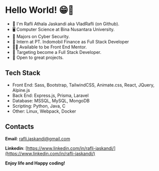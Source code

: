 # Hello World! 😁👋

* 👦 I'm Rafli Athala Jaskandi aka VladRafli (on Github).
* 🖥 Computer Science at Bina Nusantara University.
* 🔐 Majors on Cyber Security.
* 🏢 Intern at PT. Indomobil Finance as Full Stack Developer
* 👨‍🏫 Available to be Front End Mentor.
* 🎯 Targeting become a Full Stack Developer.
* 🤩 Open to great projects.

## Tech Stack

- Front End: Sass, Bootstrap, TailwindCSS, Animate.css, React, JQuery, Alpine.js
- Back End: Express.js, Prisma, Laravel
- Database: MSSQL, MySQL, MongoDB
- Scripting: Python, Java, C
- Other: Linux, Webpack, Docker 

## Contacts

**Email**: [rafli.jaskandi@gmail.com](mailto:rafli.jaskandi@gmail.com)

**Linkedin**: [https://www.linkedin.com/in/rafli-jaskandi/](https://www.linkedin.com/in/rafli-jaskandi/)

**Enjoy life and Happy coding!**

